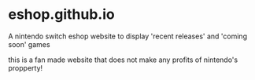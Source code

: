# eshop.github.io
A nintendo switch eshop website to display 'recent releases' and 'coming soon' games

this is a fan made website that does not make any profits of nintendo's propperty!
